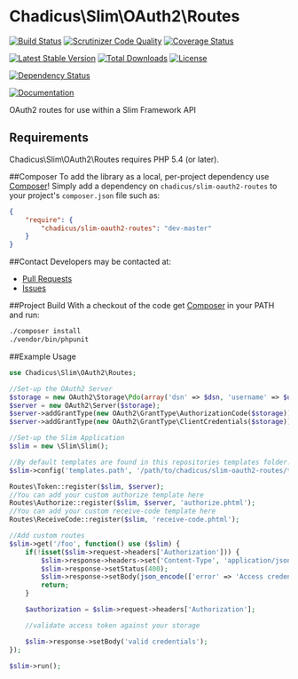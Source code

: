 # Chadicus\Slim\OAuth2\Routes

[![Build Status](https://travis-ci.org/chadicus/slim-oauth2-routes.svg?branch=master)](https://travis-ci.org/chadicus/slim-oauth2-routes)
[![Scrutinizer Code Quality](http://img.shields.io/scrutinizer/g/chadicus/slim-oauth2-routes.svg?style=flat)](https://scrutinizer-ci.com/g/chadicus/slim-oauth2-routes/)
[![Coverage Status](https://coveralls.io/repos/chadicus/slim-oauth2-routes/badge.svg?branch=master&service=github)](https://coveralls.io/github/chadicus/slim-oauth2-routes?branch=master)

[![Latest Stable Version](http://img.shields.io/packagist/v/chadicus/slim-oauth2-routes.svg?style=flat)](https://packagist.org/packages/chadicus/slim-oauth2-routes)
[![Total Downloads](http://img.shields.io/packagist/dt/chadicus/slim-oauth2-routes.svg?style=flat)](https://packagist.org/packages/chadicus/slim-oauth2-routes)
[![License](http://img.shields.io/packagist/l/chadicus/slim-oauth2-routes.svg?style=flat)](https://packagist.org/packages/chadicus/slim-oauth2-routes)

[![Dependency Status](https://www.versioneye.com/user/projects/55b908ed653762001a00133c/badge.svg?style=flat)](https://www.versioneye.com/user/projects/55b908ed653762001a00133c)

[![Documentation](https://img.shields.io/badge/reference-phpdoc-blue.svg?style=flat)](http://pholiophp.org/chadicus/slim-oauth2-routes)

OAuth2 routes for use within a Slim Framework API

## Requirements

Chadicus\Slim\OAuth2\Routes requires PHP 5.4 (or later).

##Composer
To add the library as a local, per-project dependency use [Composer](http://getcomposer.org)! Simply add a dependency on
`chadicus/slim-oauth2-routes` to your project's `composer.json` file such as:

```json
{
    "require": {
        "chadicus/slim-oauth2-routes": "dev-master"
    }
}
```

##Contact
Developers may be contacted at:

 * [Pull Requests](https://github.com/chadicus/slim-oauth2-routes/pulls)
 * [Issues](https://github.com/chadicus/slim-oauth2-routes/issues)

##Project Build
With a checkout of the code get [Composer](http://getcomposer.org) in your PATH and run:

```sh
./composer install
./vendor/bin/phpunit
```

##Example Usage
```php
use Chadicus\Slim\OAuth2\Routes;

//Set-up the OAuth2 Server
$storage = new OAuth2\Storage\Pdo(array('dsn' => $dsn, 'username' => $username, 'password' => $password));
$server = new OAuth2\Server($storage);
$server->addGrantType(new OAuth2\GrantType\AuthorizationCode($storage));
$server->addGrantType(new OAuth2\GrantType\ClientCredentials($storage));

//Set-up the Slim Application
$slim = new \Slim\Slim();

//By default templates are found in this repositories templates folder.
$slim->config('templates.path', '/path/to/chadicus/slim-oauth2-routes/templates');

Routes\Token::register($slim, $server);
//You can add your custom authorize template here
Routes\Authorize::register($slim, $server, 'authorize.phtml');
//You can add your custom receive-code template here
Routes\ReceiveCode::register($slim, 'receive-code.phtml');

//Add custom routes
$slim->get('/foo', function() use ($slim) {
    if(!isset($slim->request->headers['Authorization'])) {
        $slim->response->headers->set('Content-Type', 'application/json');
        $slim->response->setStatus(400);
        $slim->response->setBody(json_encode(['error' => 'Access credentials not supplied']));
        return;
    }

    $authorization = $slim->request->headers['Authorization'];

    //validate access token against your storage

    $slim->response->setBody('valid credentials');
});

$slim->run();
```
